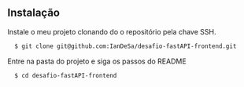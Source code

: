 ## Instalação

Instale o meu projeto clonando do o repositório pela chave SSH.

```bash
  $ git clone git@github.com:IanDeSa/desafio-fastAPI-frontend.git
```
Entre na pasta do projeto e siga os passos do README
```bash
  $ cd desafio-fastAPI-frontend
```